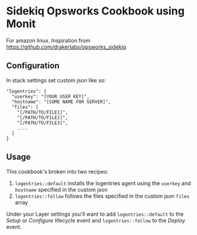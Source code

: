 # Sidekiq Opsworks Cookbook using Monit
For amazon linux. Inspiration from https://github.com/drakerlabs/opsworks_sidekiq

## Configuration
In stack settings set custom json like so:

```
"logentries": {
  "userkey": "[YOUR USER KEY]",
  "hostname": "[SOME NAME FOR SERVER]",
  "files": [
    "[/PATH/TO/FILE1]",
    "[/PATH/TO/FILE2]",
    "[/PATH/TO/FILE3]",
    ....
  ]
}
```

## Usage
This cookbook's broken into two recipes:

1. `logentries::default` installs the logentries agent using the `userkey` and `hostname` specified in the custom json
2. `logentries::follow` follows the files specified in the custom json `files` array

Under your Layer settings you'll want to add `logentries::default` to the *Setup* or *Configure* lifecycle event and `logentries::follow` to the *Deploy* event.